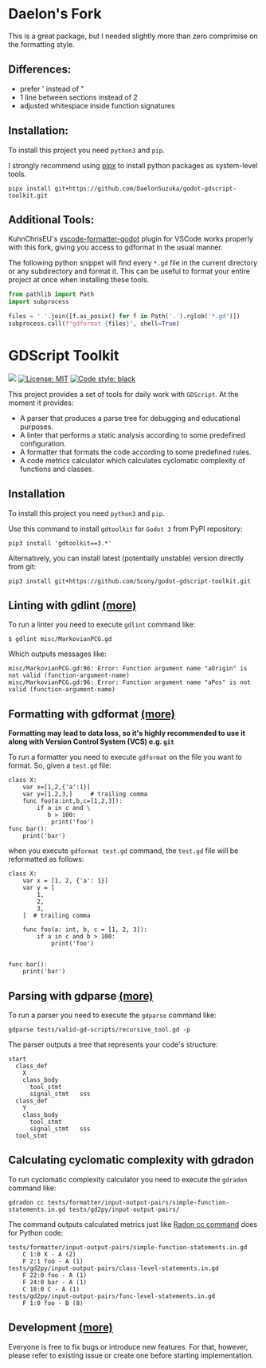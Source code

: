 # Daelon's Fork

This is a great package, but I needed slightly more than zero comprimise on the formatting style.

## Differences:

- prefer ' instead of "
- 1 line between sections instead of 2
- adjusted whitespace inside function signatures


## Installation:

To install this project you need `python3` and `pip`. 

I strongly recommend using [pipx](https://github.com/pypa/pipx) to install python packages as system-level tools.

```
pipx install git+https://github.com/DaelonSuzuka/godot-gdscript-toolkit.git
```

## Additional Tools:

KuhnChrisEU's [vscode-formatter-godot](https://marketplace.visualstudio.com/items?itemName=KuhnChrisEU.vscode-formatter-godot) plugin for VSCode works properly with this fork, giving you access to gdformat in the usual manner.

The following python snippet will find every `*.gd` file in the current directory or any subdirectory and format it. This can be useful to format your entire project at once when installing these tools.

```py
from pathlib import Path
import subprocess

files = ' '.join([f.as_posix() for f in Path('.').rglob('*.gd')])
subprocess.call(f"gdformat {files}", shell=True)
```


# GDScript Toolkit
[![](https://github.com/Scony/godot-gdscript-toolkit/workflows/Tests/badge.svg?branch=master)](https://github.com/Scony/godot-gdscript-toolkit/actions)
[![License: MIT](https://img.shields.io/badge/License-MIT-yellow.svg)](https://opensource.org/licenses/MIT)
[![Code style: black](https://img.shields.io/badge/code%20style-black-000000.svg)](https://github.com/psf/black)

This project provides a set of tools for daily work with `GDScript`. At the moment it provides:

- A parser that produces a parse tree for debugging and educational purposes.
- A linter that performs a static analysis according to some predefined configuration.
- A formatter that formats the code according to some predefined rules.
- A code metrics calculator which calculates cyclomatic complexity of functions and classes.

## Installation

To install this project you need `python3` and `pip`. 

Use this command to install `gdtoolkit` for `Godot 3` from PyPI repository:

```
pip3 install 'gdtoolkit==3.*'
```

Alternatively, you can install latest (potentially unstable) version directly from git:
```
pip3 install git+https://github.com/Scony/godot-gdscript-toolkit.git
```

## Linting with gdlint [(more)](https://github.com/Scony/godot-gdscript-toolkit/wiki/3.-Linter)

To run a linter you need to execute `gdlint` command like:

```
$ gdlint misc/MarkovianPCG.gd
```

Which outputs messages like:

```
misc/MarkovianPCG.gd:96: Error: Function argument name "aOrigin" is not valid (function-argument-name)
misc/MarkovianPCG.gd:96: Error: Function argument name "aPos" is not valid (function-argument-name)
```

## Formatting with gdformat [(more)](https://github.com/Scony/godot-gdscript-toolkit/wiki/4.-Formatter)

**Formatting may lead to data loss, so it's highly recommended to use it along with Version Control System (VCS) e.g. `git`**

To run a formatter you need to execute `gdformat` on the file you want to format. So, given a `test.gd` file:

```
class X:
	var x=[1,2,{'a':1}]
	var y=[1,2,3,]     # trailing comma
	func foo(a:int,b,c=[1,2,3]):
		if a in c and \
		   b > 100:
			print('foo')
func bar():
	print('bar')
```

when you execute `gdformat test.gd` command, the `test.gd` file will be reformatted as follows:

```
class X:
	var x = [1, 2, {'a': 1}]
	var y = [
		1,
		2,
		3,
	]  # trailing comma

	func foo(a: int, b, c = [1, 2, 3]):
		if a in c and b > 100:
			print('foo')


func bar():
	print('bar')
```

## Parsing with gdparse [(more)](https://github.com/Scony/godot-gdscript-toolkit/wiki/2.-Parser)

To run a parser you need to execute the `gdparse` command like:

```
gdparse tests/valid-gd-scripts/recursive_tool.gd -p
```

The parser outputs a tree that represents your code's structure:

```
start
  class_def
    X
    class_body
      tool_stmt
      signal_stmt	sss
  class_def
    Y
    class_body
      tool_stmt
      signal_stmt	sss
  tool_stmt
```

## Calculating cyclomatic complexity with gdradon

To run cyclomatic complexity calculator you need to execute the `gdradon` command like:

```
gdradon cc tests/formatter/input-output-pairs/simple-function-statements.in.gd tests/gd2py/input-output-pairs/
```

The command outputs calculated metrics just like [Radon cc command](https://radon.readthedocs.io/en/latest/commandline.html#the-cc-command) does for Python code:
```
tests/formatter/input-output-pairs/simple-function-statements.in.gd
    C 1:0 X - A (2)
    F 2:1 foo - A (1)
tests/gd2py/input-output-pairs/class-level-statements.in.gd
    F 22:0 foo - A (1)
    F 24:0 bar - A (1)
    C 18:0 C - A (1)
tests/gd2py/input-output-pairs/func-level-statements.in.gd
    F 1:0 foo - B (8)
```

## Development [(more)](https://github.com/Scony/godot-gdscript-toolkit/wiki/5.-Development)

Everyone is free to fix bugs or introduce new features. For that, however, please refer to existing issue or create one before starting implementation.
